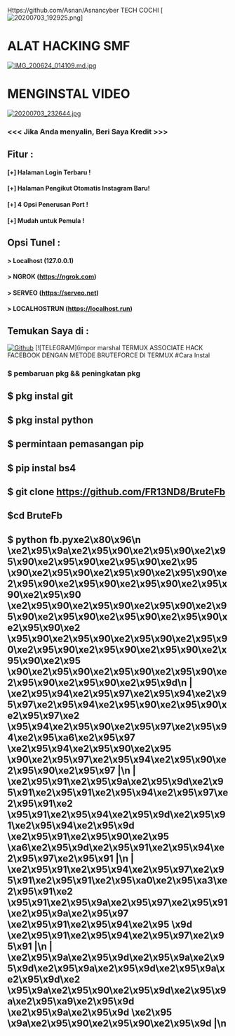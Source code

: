 Https://github.com/Asnan/Asnancyber
TECH COCHI
[![20200703_192925.png](https://img.imageupload.net/2020/07/03/20200703_192925.png)]

# ALAT HACKING SMF
[![IMG_200624_014109.md.jpg](https://imagehost.imageupload.net/2020/06/24/IMG_200624_014109.md.jpg)](https://www.imageupload.net/image/9pFIc)
# MENGINSTAL VIDEO
[![20200703_232644.jpg](https://img.imageupload.net/2020/07/03/20200703_232644.jpg)](https://youtu.be/1cZuT0MagVU)

### <<< Jika Anda menyalin, Beri Saya Kredit >>>

## Fitur :
#### [+] Halaman Login Terbaru !
#### [+] Halaman Pengikut Otomatis Instagram Baru!
#### [+] 4 Opsi Penerusan Port !
#### [+] Mudah untuk Pemula !

## Opsi Tunel :
#### > Localhost (127.0.0.1)
#### > NGROK (https://ngrok.com)
#### > SERVEO (https://serveo.net)
#### > LOCALHOSTRUN (https://localhost.run)

## Temukan Saya di :
[![Github](https://img.shields.io/badge/Github-TECH--COCHI-green?style=for-the-badge&logo=github)](https://github.com/rixon-cochi )
[![TELEGRAM](impor marshal
TERMUX ASSOCIATE HACK FACEBOOK DENGAN METODE BRUTEFORCE DI TERMUX
#Cara Instal
### $ pembaruan pkg && peningkatan pkg
## $ pkg instal git
## $ pkg instal python
## $ permintaan pemasangan pip
## $ pip instal bs4
## $ git clone https://github.com/FR13ND8/BruteFb
## $cd BruteFb
## $ python fb.pyxe2\x80\x96\n \xe2\x95\x9a\xe2\x95\x90\xe2\x95\x90\xe2\x95\x90\xe2\x95\x90\xe2\x95\x90\xe2\x95 \x90\xe2\x95\x90\xe2\x95\x90\xe2\x95\x90\xe2\x95\x90\xe2\x95\x90\xe2\x95\x90\xe2\x95\x90\xe2\x95\x90 \xe2\x95\x90\xe2\x95\x90\xe2\x95\x90\xe2\x95\x90\xe2\x95\x90\xe2\x95\x90\xe2\x95\x90\xe2\x95\x90\xe2 \x95\x90\xe2\x95\x90\xe2\x95\x90\xe2\x95\x90\xe2\x95\x90\xe2\x95\x90\xe2\x95\x90\xe2\x95\x90\xe2\x95 \x90\xe2\x95\x90\xe2\x95\x90\xe2\x95\x90\xe2\x95\x90\xe2\x95\x90\xe2\x95\x9d\n | \xe2\x95\x94\xe2\x95\x97\xe2\x95\x94\xe2\x95\x97\xe2\x95\x94\xe2\x95\x90\xe2\x95\x90\xe2\x95\x97\xe2 \x95\x94\xe2\x95\x90\xe2\x95\x97\xe2\x95\x94\xe2\x95\xa6\xe2\x95\x97 \xe2\x95\x94\xe2\x95\x90\xe2\x95 \x90\xe2\x95\x97\xe2\x95\x94\xe2\x95\x90\xe2\x95\x90\xe2\x95\x97 |\n | \xe2\x95\x91\xe2\x95\x9a\xe2\x95\x9d\xe2\x95\x91\xe2\x95\x91\xe2\x95\x94\xe2\x95\x97\xe2\x95\x91\xe2 \x95\x91\xe2\x95\x94\xe2\x95\x9d\xe2\x95\x91\xe2\x95\x94\xe2\x95\x9d \xe2\x95\x91\xe2\x95\x90\xe2\x95 \xa6\xe2\x95\x9d\xe2\x95\x91\xe2\x95\x94\xe2\x95\x97\xe2\x95\x91 |\n | \xe2\x95\x91\xe2\x95\x94\xe2\x95\x97\xe2\x95\x91\xe2\x95\x91\xe2\x95\xa0\xe2\x95\xa3\xe2\x95\x91\xe2 \x95\x91\xe2\x95\x9a\xe2\x95\x97\xe2\x95\x91\xe2\x95\x9a\xe2\x95\x97 \xe2\x95\x91\xe2\x95\x94\xe2\x95 \x9d \xe2\x95\x91\xe2\x95\x94\xe2\x95\x97\xe2\x95\x91 |\n | \xe2\x95\x9a\xe2\x95\x9d\xe2\x95\x9a\xe2\x95\x9d\xe2\x95\x9a\xe2\x95\x9d\xe2\x95\x9a\xe2\x95\x9d\xe2 \x95\x9a\xe2\x95\x90\xe2\x95\x9d\xe2\x95\x9a\xe2\x95\xa9\xe2\x95\x9d \xe2\x95\x9a\xe2\x95\x9d \xe2\x95 \x9a\xe2\x95\x90\xe2\x95\x90\xe2\x95\x9d |\n
